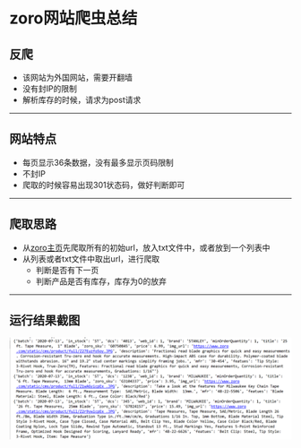 # zoro网站爬虫总结

## 反爬
* 该网站为外国网站，需要开翻墙
* 没有封IP的限制
* 解析库存的时候，请求为post请求
***

## 网站特点
* 每页显示36条数据，没有最多显示页码限制
* 不封IP
* 爬取的时候容易出现301状态码，做好判断即可
***

## 爬取思路
* 从[zoro主页](https://www.zoro.com/)先爬取所有的初始url，放入txt文件中，或者放到一个列表中
* 从列表或者txt文件中取出url，进行爬取
    * 判断是否有下一页
    * 判断产品是否有库存，库存为0的放弃
***
    
## 运行结果截图
![run_history](RESULT.png)
 